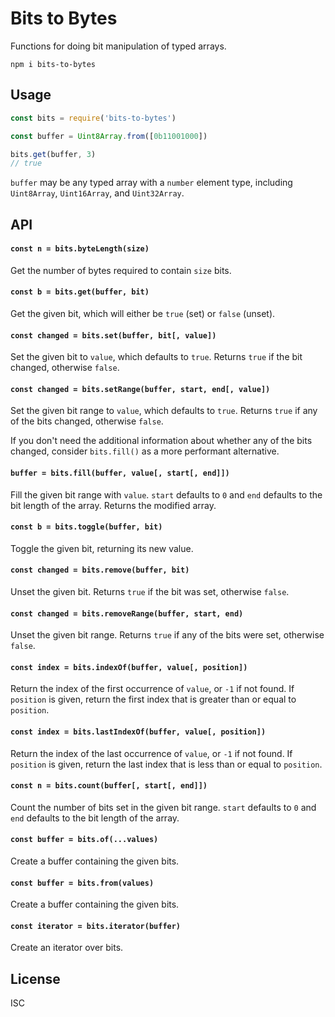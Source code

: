 # Bits to Bytes

Functions for doing bit manipulation of typed arrays.

```npm
npm i bits-to-bytes
```

## Usage

```js
const bits = require('bits-to-bytes')

const buffer = Uint8Array.from([0b11001000])

bits.get(buffer, 3)
// true
```

`buffer` may be any typed array with a `number` element type, including `Uint8Array`, `Uint16Array`, and `Uint32Array`.

## API

#### `const n = bits.byteLength(size)`

Get the number of bytes required to contain `size` bits.

#### `const b = bits.get(buffer, bit)`

Get the given bit, which will either be `true` (set) or `false` (unset).

#### `const changed = bits.set(buffer, bit[, value])`

Set the given bit to `value`, which defaults to `true`. Returns `true` if the bit changed, otherwise `false`.

#### `const changed = bits.setRange(buffer, start, end[, value])`

Set the given bit range to `value`, which defaults to `true`. Returns `true` if any of the bits changed, otherwise `false`.

If you don't need the additional information about whether any of the bits changed, consider `bits.fill()` as a more performant alternative.

#### `buffer = bits.fill(buffer, value[, start[, end]])`

Fill the given bit range with `value`. `start` defaults to `0` and `end` defaults to the bit length of the array. Returns the modified array.

#### `const b = bits.toggle(buffer, bit)`

Toggle the given bit, returning its new value.

#### `const changed = bits.remove(buffer, bit)`

Unset the given bit. Returns `true` if the bit was set, otherwise `false`.

#### `const changed = bits.removeRange(buffer, start, end)`

Unset the given bit range. Returns `true` if any of the bits were set, otherwise `false`.

#### `const index = bits.indexOf(buffer, value[, position])`

Return the index of the first occurrence of `value`, or `-1` if not found. If `position` is given, return the first index that is greater than or equal to `position`.

#### `const index = bits.lastIndexOf(buffer, value[, position])`

Return the index of the last occurrence of `value`, or `-1` if not found. If `position` is given, return the last index that is less than or equal to `position`.

#### `const n = bits.count(buffer[, start[, end]])`

Count the number of bits set in the given bit range. `start` defaults to `0` and `end` defaults to the bit length of the array.

#### `const buffer = bits.of(...values)`

Create a buffer containing the given bits.

#### `const buffer = bits.from(values)`

Create a buffer containing the given bits.

#### `const iterator = bits.iterator(buffer)`

Create an iterator over bits.

## License

ISC
